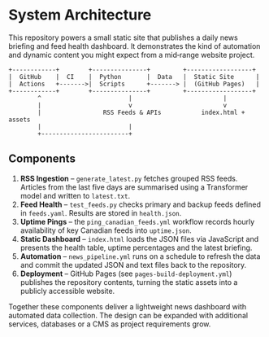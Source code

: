 # System Architecture

This repository powers a small static site that publishes a daily news briefing and feed health dashboard. It demonstrates the kind of automation and dynamic content you might expect from a mid‑range website project.

```
+------------+        +---------------+         +------------------+
|  GitHub    |  CI    |  Python       |  Data   |  Static Site      |
|  Actions   +------->|  Scripts      +-------> |  (GitHub Pages)   |
+------------+        +---------------+         +------------------+
        ^                        |                         |
        |                        v                         v
        |                 RSS Feeds & APIs           index.html + assets
        |                        |
        +------------------------+
```

## Components

1. **RSS Ingestion** – `generate_latest.py` fetches grouped RSS feeds. Articles from the last five days are summarised using a Transformer model and written to `latest.txt`.
2. **Feed Health** – `test_feeds.py` checks primary and backup feeds defined in `feeds.yaml`. Results are stored in `health.json`.
3. **Uptime Pings** – the `ping_canadian_feeds.yml` workflow records hourly availability of key Canadian feeds into `uptime.json`.
4. **Static Dashboard** – `index.html` loads the JSON files via JavaScript and presents the health table, uptime percentages and the latest briefing.
5. **Automation** – `news_pipeline.yml` runs on a schedule to refresh the data and commit the updated JSON and text files back to the repository.
6. **Deployment** – GitHub Pages (see `pages-build-deployment.yml`) publishes the repository contents, turning the static assets into a publicly accessible website.

Together these components deliver a lightweight news dashboard with automated data collection. The design can be expanded with additional services, databases or a CMS as project requirements grow.
